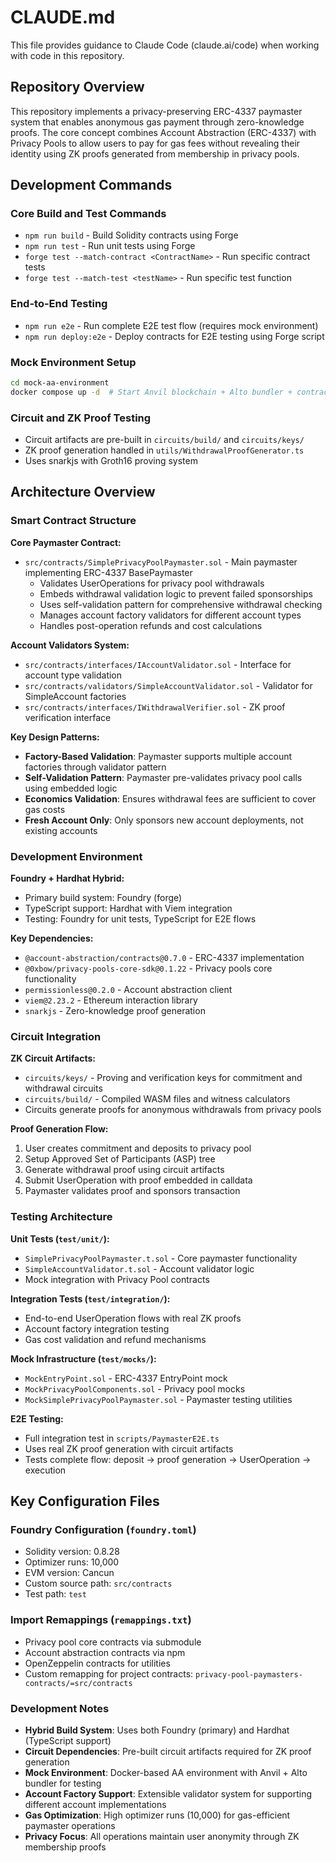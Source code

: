 # CLAUDE.md

This file provides guidance to Claude Code (claude.ai/code) when working with code in this repository.

## Repository Overview

This repository implements a privacy-preserving ERC-4337 paymaster system that enables anonymous gas payment through zero-knowledge proofs. The core concept combines Account Abstraction (ERC-4337) with Privacy Pools to allow users to pay for gas fees without revealing their identity using ZK proofs generated from membership in privacy pools.

## Development Commands

### Core Build and Test Commands
- `npm run build` - Build Solidity contracts using Forge
- `npm run test` - Run unit tests using Forge
- `forge test --match-contract <ContractName>` - Run specific contract tests
- `forge test --match-test <testName>` - Run specific test function

### End-to-End Testing
- `npm run e2e` - Run complete E2E test flow (requires mock environment)
- `npm run deploy:e2e` - Deploy contracts for E2E testing using Forge script

### Mock Environment Setup
```bash
cd mock-aa-environment
docker compose up -d  # Start Anvil blockchain + Alto bundler + contract deployer
```

### Circuit and ZK Proof Testing
- Circuit artifacts are pre-built in `circuits/build/` and `circuits/keys/`
- ZK proof generation handled in `utils/WithdrawalProofGenerator.ts`
- Uses snarkjs with Groth16 proving system

## Architecture Overview

### Smart Contract Structure

**Core Paymaster Contract:**
- `src/contracts/SimplePrivacyPoolPaymaster.sol` - Main paymaster implementing ERC-4337 BasePaymaster
  - Validates UserOperations for privacy pool withdrawals
  - Embeds withdrawal validation logic to prevent failed sponsorships
  - Uses self-validation pattern for comprehensive withdrawal checking
  - Manages account factory validators for different account types
  - Handles post-operation refunds and cost calculations

**Account Validators System:**
- `src/contracts/interfaces/IAccountValidator.sol` - Interface for account type validation
- `src/contracts/validators/SimpleAccountValidator.sol` - Validator for SimpleAccount factories
- `src/contracts/interfaces/IWithdrawalVerifier.sol` - ZK proof verification interface

**Key Design Patterns:**
- **Factory-Based Validation**: Paymaster supports multiple account factories through validator pattern
- **Self-Validation Pattern**: Paymaster pre-validates privacy pool calls using embedded logic
- **Economics Validation**: Ensures withdrawal fees are sufficient to cover gas costs
- **Fresh Account Only**: Only sponsors new account deployments, not existing accounts

### Development Environment

**Foundry + Hardhat Hybrid:**
- Primary build system: Foundry (forge)
- TypeScript support: Hardhat with Viem integration
- Testing: Foundry for unit tests, TypeScript for E2E flows

**Key Dependencies:**
- `@account-abstraction/contracts@0.7.0` - ERC-4337 implementation
- `@0xbow/privacy-pools-core-sdk@0.1.22` - Privacy pools core functionality
- `permissionless@0.2.0` - Account abstraction client
- `viem@2.23.2` - Ethereum interaction library
- `snarkjs` - Zero-knowledge proof generation

### Circuit Integration

**ZK Circuit Artifacts:**
- `circuits/keys/` - Proving and verification keys for commitment and withdrawal circuits
- `circuits/build/` - Compiled WASM files and witness calculators
- Circuits generate proofs for anonymous withdrawals from privacy pools

**Proof Generation Flow:**
1. User creates commitment and deposits to privacy pool
2. Setup Approved Set of Participants (ASP) tree
3. Generate withdrawal proof using circuit artifacts
4. Submit UserOperation with proof embedded in calldata
5. Paymaster validates proof and sponsors transaction

### Testing Architecture

**Unit Tests (`test/unit/`):**
- `SimplePrivacyPoolPaymaster.t.sol` - Core paymaster functionality
- `SimpleAccountValidator.t.sol` - Account validator logic
- Mock integration with Privacy Pool contracts

**Integration Tests (`test/integration/`):**
- End-to-end UserOperation flows with real ZK proofs
- Account factory integration testing
- Gas cost validation and refund mechanisms

**Mock Infrastructure (`test/mocks/`):**
- `MockEntryPoint.sol` - ERC-4337 EntryPoint mock
- `MockPrivacyPoolComponents.sol` - Privacy pool mocks
- `MockSimplePrivacyPoolPaymaster.sol` - Paymaster testing utilities

**E2E Testing:**
- Full integration test in `scripts/PaymasterE2E.ts`
- Uses real ZK proof generation with circuit artifacts
- Tests complete flow: deposit → proof generation → UserOperation → execution

## Key Configuration Files

### Foundry Configuration (`foundry.toml`)
- Solidity version: 0.8.28
- Optimizer runs: 10,000
- EVM version: Cancun
- Custom source path: `src/contracts`
- Test path: `test`

### Import Remappings (`remappings.txt`)
- Privacy pool core contracts via submodule
- Account abstraction contracts via npm
- OpenZeppelin contracts for utilities
- Custom remapping for project contracts: `privacy-pool-paymasters-contracts/=src/contracts`

### Development Notes
- **Hybrid Build System**: Uses both Foundry (primary) and Hardhat (TypeScript support)
- **Circuit Dependencies**: Pre-built circuit artifacts required for ZK proof generation
- **Mock Environment**: Docker-based AA environment with Anvil + Alto bundler for testing
- **Account Factory Support**: Extensible validator system for supporting different account implementations
- **Gas Optimization**: High optimizer runs (10,000) for gas-efficient paymaster operations
- **Privacy Focus**: All operations maintain user anonymity through ZK membership proofs